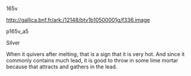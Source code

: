 165v 

http://gallica.bnf.fr/ark:/12148/btv1b10500001g/f336.image

p165v_a5

Silver

When it quivers after melting, that is a sign that it is very hot. And since it commonly contains much lead, it is good to throw in some lime mortar because that attracts and gathers in the lead.

 


 

















 



